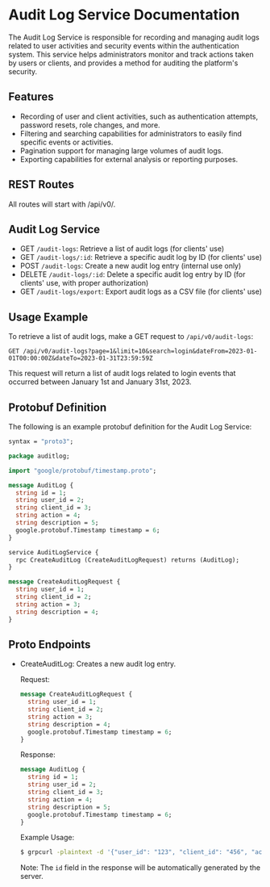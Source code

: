 # Audit Log Service Documentation

The Audit Log Service is responsible for recording and managing audit logs related to user activities and security events within the authentication system. This service helps administrators monitor and track actions taken by users or clients, and provides a method for auditing the platform's security.

## Features

-   Recording of user and client activities, such as authentication attempts, password resets, role changes, and more.
-   Filtering and searching capabilities for administrators to easily find specific events or activities.
-   Pagination support for managing large volumes of audit logs.
-   Exporting capabilities for external analysis or reporting purposes.

## REST Routes

All routes will start with /api/v0/.

## Audit Log Service

-   GET `/audit-logs`: Retrieve a list of audit logs (for clients' use)
-   GET `/audit-logs/:id`: Retrieve a specific audit log by ID (for clients' use)
-   POST `/audit-logs`: Create a new audit log entry (internal use only)
-   DELETE `/audit-logs/:id`: Delete a specific audit log entry by ID (for clients' use, with proper authorization)
-   GET `/audit-logs/export`: Export audit logs as a CSV file (for clients' use)

## Usage Example

To retrieve a list of audit logs, make a GET request to `/api/v0/audit-logs`:

```HTTP
GET /api/v0/audit-logs?page=1&limit=10&search=login&dateFrom=2023-01-01T00:00:00Z&dateTo=2023-01-31T23:59:59Z
```

This request will return a list of audit logs related to login events that occurred between January 1st and January 31st, 2023.

## Protobuf Definition

The following is an example protobuf definition for the Audit Log Service:

```protobuf
syntax = "proto3";

package auditlog;

import "google/protobuf/timestamp.proto";

message AuditLog {
  string id = 1;
  string user_id = 2;
  string client_id = 3;
  string action = 4;
  string description = 5;
  google.protobuf.Timestamp timestamp = 6;
}

service AuditLogService {
  rpc CreateAuditLog (CreateAuditLogRequest) returns (AuditLog);
}

message CreateAuditLogRequest {
  string user_id = 1;
  string client_id = 2;
  string action = 3;
  string description = 4;
}
```

## Proto Endpoints

-   CreateAuditLog: Creates a new audit log entry.

    Request:

    ```protobuf
    message CreateAuditLogRequest {
      string user_id = 1;
      string client_id = 2;
      string action = 3;
      string description = 4;
      google.protobuf.Timestamp timestamp = 6;
    }
    ```

    Response:

    ```protobuf
    message AuditLog {
      string id = 1;
      string user_id = 2;
      string client_id = 3;
      string action = 4;
      string description = 5;
      google.protobuf.Timestamp timestamp = 6;
    }
    ```

    Example Usage:

    ```bash
    $ grpcurl -plaintext -d '{"user_id": "123", "client_id": "456", "action": "login", "description": "User successfully logged in"}' localhost:50051 auditlog.AuditLogService/CreateAuditLog
    ```

    Note: The `id` field in the response will be automatically generated by the server.
